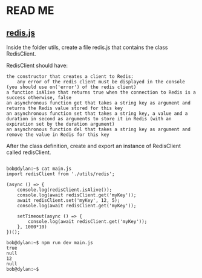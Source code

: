 # READ ME

## [redis.js](./redis.js)
Inside the folder utils, create a file redis.js that contains the class RedisClient.

RedisClient should have:

    the constructor that creates a client to Redis:
        any error of the redis client must be displayed in the console (you should use on('error') of the redis client)
    a function isAlive that returns true when the connection to Redis is a success otherwise, false
    an asynchronous function get that takes a string key as argument and returns the Redis value stored for this key
    an asynchronous function set that takes a string key, a value and a duration in second as arguments to store it in Redis (with an expiration set by the duration argument)
    an asynchronous function del that takes a string key as argument and remove the value in Redis for this key

After the class definition, create and export an instance of RedisClient called redisClient.

<pre><code>
bob@dylan:~$ cat main.js
import redisClient from './utils/redis';

(async () => {
    console.log(redisClient.isAlive());
    console.log(await redisClient.get('myKey'));
    await redisClient.set('myKey', 12, 5);
    console.log(await redisClient.get('myKey'));

    setTimeout(async () => {
        console.log(await redisClient.get('myKey'));
    }, 1000*10)
})();

bob@dylan:~$ npm run dev main.js
true
null
12
null
bob@dylan:~$ 
</pre></code>

## 
